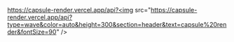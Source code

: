https://capsule-render.vercel.app/api?<img src="https://capsule-render.vercel.app/api?type=wave&color=auto&height=300&section=header&text=capsule%20render&fontSize=90" />

